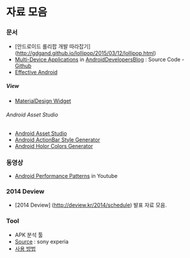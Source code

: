 # 자료 모음
### 문서
* [안드로이드 롤리팝 개발 따라잡기] (http://gdgand.github.io/lollipop/2015/03/12/lollipop.html)
* [Multi-Device Applications](http://android-developers.blogspot.kr/2015/03/a-new-reference-app-for-multi-device.html) in [AndroidDevelopersBlog](http://android-developers.blogspot.kr/) : Source Code - [Github](https://github.com/googlesamples/android-UniversalMusicPlayer?utm_campaign=music-sample-3-15&utm_source=dac&utm_medium=blog)
* [Effective Android](http://orhanobut.github.io/effective-android/)

##### View
* [MaterialDesign Widget](http://www.kmshack.kr/%EC%95%88%EB%93%9C%EB%A1%9C%EC%9D%B4%EB%93%9C-%EB%A8%B8%ED%8B%B0%EB%A6%AC%EC%96%BC-%EB%94%94%EC%9E%90%EC%9D%B8-%EC%9C%84%EC%A0%AF-%EC%98%A4%ED%94%88%EC%86%8C%EC%8A%A4-21%EA%B0%80%EC%A7%80-2/)

###### Android Asset Studio
* [Android Asset Studio](http://romannurik.github.io/AndroidAssetStudio/)
 * [Android ActionBar Style Generator](http://jgilfelt.github.io/android-actionbarstylegenerator/)
 * [Android Holor Colors Generator](http://android-holo-colors.com/)

### 동영상
* [Android Performance Patterns](https://www.youtube.com/playlist?list=PLWz5rJ2EKKc9CBxr3BVjPTPoDPLdPIFCE) in Youtube

### 2014 Deview
* [2014 Deview] (http://deview.kr/2014/schedule) 발표 자료 모음.

### Tool
* APK 분석 툴
 * [Source](https://github.com/sonyxperiadev/ApkAnalyser) : sony experia
 * [사용 방법](http://developer.sonymobile.com/knowledge-base/tools/analyse-your-apks-with-apkanalyser/)
